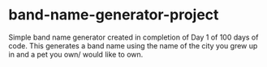# band-name-generator-project
Simple band name generator created in completion of Day 1 of 100 days of code.
This generates a band name using the name of the city you grew up in and a pet you own/ would like to own.
